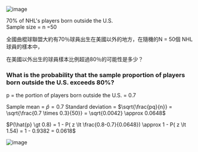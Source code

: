 ![image](https://github.com/user-attachments/assets/49dd5244-488b-44bb-a5fb-2c75a8c476ec)

70% of NHL's players born outside the U.S.  
Sample size = n =50  

全國曲棍球聯盟大約有70％球員出生在美國以外的地方，在隨機的N = 50個 NHL 球員的樣本中，

在美國以外出生的球員樣本比例超過80％的可能性是多少？

### What is the probability that the sample proportion of players born outside the U.S. exceeds 80%?

p = the portion of players born outside the U.S. = 0.7  

Sample mean = $\hat{p} = 0.7$
Standard deviation = $\sqrt{\frac{pq}{n}} = \sqrt{\frac{0.7 \times 0.3}{50}} = \sqrt{0.0042} \approx 0.0648$  

$P(\hat{p} \gt 0.8) = 1 - P( z \lt \frac{0.8-0.7}{0.0648}) \approx 1 - P( z \lt 1.54) = 1 - 0.9382 = 0.0618$

![image](https://github.com/user-attachments/assets/9642b530-9c1d-4ee0-b7b4-99045ae4c0c7)
